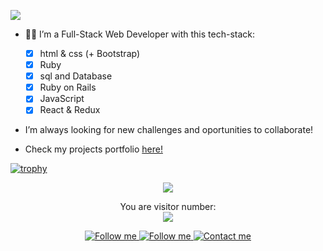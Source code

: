 ![](./assets/banner.gif)

- :man_technologist: I’m a Full-Stack Web Developer with this tech-stack:

    - [x] html & css (+ Bootstrap)
    - [x] Ruby
    - [x] sql and Database
    - [x] Ruby on Rails
    - [x] JavaScript
    - [x] React & Redux

- I’m always looking for new challenges and oportunities to collaborate!
- Check my projects portfolio [here!](https://vichuge.github.io/personal_porfolio/)


[![trophy](https://github-profile-trophy.vercel.app/?username=vichuge&theme=onedark)](https://github.com/ryo-ma/github-profile-trophy)


<p align="center">
  <img src="https://github-readme-stats.vercel.app/api?username=vichuge&show_icons=true&theme=radical" />
</p>

<p align="center"> 
  You are visitor number: <br>
  <img src="https://profile-counter.glitch.me/vichuge/count.svg" />
</p>

<p align="center">
    <a href="https://www.linkedin.com/in/victorpachecoflores/">
        <img alt="Follow me" src="https://img.shields.io/badge/-LinkedIn-%23fd1315?style=for-the-badge&logo=linkedin">
    </a>
    <a href="https://twitter.com/Pachecofloresv">
        <img alt="Follow me" src="https://img.shields.io/twitter/follow/Pachecofloresv?color=%23fd1315&label=%20%20%20Follow%20me&logo=twitter&style=for-the-badge">
    </a>
    <a href="mailto:victor.hugo.pacheco.flores@gmail.com">
        <img alt="Contact me" src="https://img.shields.io/badge/-contact%20me-%23fd1315?style=for-the-badge&logo=Mail.Ru">
    </a>
</p>

<!--![Victor's stats](https://github-readme-stats.vercel.app/api/wakatime?username=vichuge)-->
